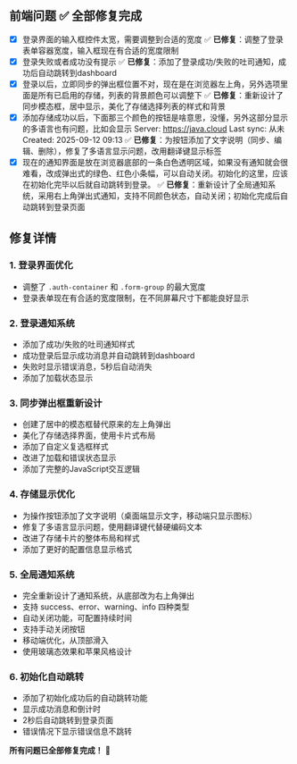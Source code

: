 ## 前端问题 ✅ 全部修复完成

 - [x]  登录界面的输入框控件太宽，需要调整到合适的宽度 ✅ **已修复**：调整了登录表单容器宽度，输入框现在有合适的宽度限制
 - [x]  登录失败或者成功没有提示 ✅ **已修复**：添加了登录成功/失败的吐司通知，成功后自动跳转到dashboard
 - [x]  登录以后，立即同步的弹出框位置不对，现在是在浏览器左上角，另外选项里面是所有已启用的存储，列表的背景颜色可以调整下 ✅ **已修复**：重新设计了同步模态框，居中显示，美化了存储选择列表的样式和背景
 - [x] 添加存储成功以后，下面那三个颜色的按钮是啥意思，没懂，另外这部分显示的多语言也有问题，比如会显示 Server: https://java.cloud Last sync: 从未 Created: 2025-09-12 09:13 ✅ **已修复**：为按钮添加了文字说明（同步、编辑、删除），修复了多语言显示问题，改用翻译键显示标签
 - [x] 现在的通知界面是放在浏览器底部的一条白色透明区域，如果没有通知就会很难看，改成弹出式的绿色、红色小条幅，可以自动关闭。初始化的这里，应该在初始化完毕以后就自动跳转到登录。 ✅ **已修复**：重新设计了全局通知系统，采用右上角弹出式通知，支持不同颜色状态，自动关闭；初始化完成后自动跳转到登录页面

## 修复详情

### 1. 登录界面优化
- 调整了 `.auth-container` 和 `.form-group` 的最大宽度
- 登录表单现在有合适的宽度限制，在不同屏幕尺寸下都能良好显示

### 2. 登录通知系统
- 添加了成功/失败的吐司通知样式
- 成功登录后显示成功消息并自动跳转到dashboard
- 失败时显示错误消息，5秒后自动消失
- 添加了加载状态显示

### 3. 同步弹出框重新设计
- 创建了居中的模态框替代原来的左上角弹出
- 美化了存储选择界面，使用卡片式布局
- 添加了自定义复选框样式
- 改进了加载和错误状态显示
- 添加了完整的JavaScript交互逻辑

### 4. 存储显示优化
- 为操作按钮添加了文字说明（桌面端显示文字，移动端只显示图标）
- 修复了多语言显示问题，使用翻译键代替硬编码文本
- 改进了存储卡片的整体布局和样式
- 添加了更好的配置信息显示格式

### 5. 全局通知系统
- 完全重新设计了通知系统，从底部改为右上角弹出
- 支持 success、error、warning、info 四种类型
- 自动关闭功能，可配置持续时间
- 支持手动关闭按钮
- 移动端优化，从顶部滑入
- 使用玻璃态效果和苹果风格设计

### 6. 初始化自动跳转
- 添加了初始化成功后的自动跳转功能
- 显示成功消息和倒计时
- 2秒后自动跳转到登录页面
- 错误情况下显示错误信息不跳转

**所有问题已全部修复完成！** 🎉